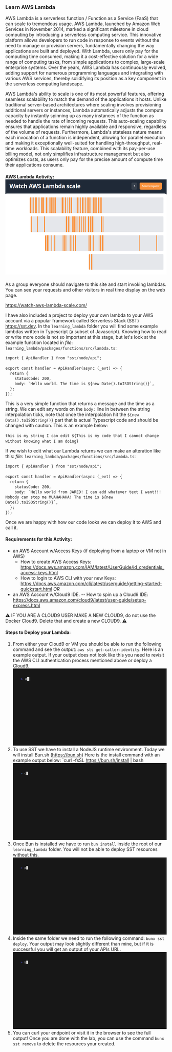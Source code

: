 ### Learn AWS Lambda

AWS Lambda is a serverless function / Function as a Service (FaaS) that can scale to tremendous usage. AWS Lambda, launched by Amazon Web Services in November 2014, marked a significant milestone in cloud computing by introducing a serverless computing service. This innovative platform allows developers to run code in response to events without the need to manage or provision servers, fundamentally changing the way applications are built and deployed. With Lambda, users only pay for the computing time consumed, making it a cost-effective solution for a wide range of computing tasks, from simple applications to complex, large-scale enterprise systems. Over the years, AWS Lambda has continuously evolved, adding support for numerous programming languages and integrating with various AWS services, thereby solidifying its position as a key component in the serverless computing landscape.

AWS Lambda's ability to scale is one of its most powerful features, offering seamless scalability to match the demand of the applications it hosts. Unlike traditional server-based architectures where scaling involves provisioning additional servers or instances, Lambda automatically adjusts the compute capacity by instantly spinning up as many instances of the function as needed to handle the rate of incoming requests. This auto-scaling capability ensures that applications remain highly available and responsive, regardless of the volume of requests. Furthermore, Lambda's stateless nature means each invocation of a function is independent, allowing for parallel execution and making it exceptionally well-suited for handling high-throughput, real-time workloads. This scalability feature, combined with its pay-per-use billing model, not only simplifies infrastructure management but also optimizes costs, as users only pay for the precise amount of compute time their applications consume.
#### AWS Lambda Activity: ![image](giffy/Screenshot_20240222_073922.png)
As a group everyone should navigate to this site and start invoking lambdas. You can see your requests and other visitors in real time display on the web page. 

https://watch-aws-lambda-scale.com/

I have also included a project to deploy your own lambda to your AWS account via a popular framework called Serverless Stack (SST) https://sst.dev. In the `learning_lambda` folder you will find some example lambdas written in Typescript (a subset of Javascript). Knowing how to read or write more code is not so important at this stage, but let's look at the example function located in *file*: `learning_lambda/packages/functions/src/lambda.ts`:

```
import { ApiHandler } from "sst/node/api";

export const handler = ApiHandler(async (_evt) => {
  return {
    statusCode: 200,
    body: `Hello world. The time is ${new Date().toISOString()}`,
  };
});
```

This is a very simple function that returns a message and the time as a string. We can edit any words on the `body:` line in between the string interpolation ticks, note that once the interpolation hit the `${new Data().toISOString()}` part that is actual Typescript code and should be changed with caution. This is an example below:

``this is my string I can edit ${This is my code that I cannot change without knowing what I am doing``}

If we wish to edit what our Lambda returns we can make an alteration like this:
*file*: `learning_lambda/packages/functions/src/lambda.ts`:

```
import { ApiHandler } from "sst/node/api";

export const handler = ApiHandler(async (_evt) => {
  return {
    statusCode: 200,
    body: `Hello world from JARED! I can add whatever text I want!!! Nobody can stop me MUAHAHAHA! The time is ${new Date().toISOString()}`,
  };
});
```

Once we are happy with how our code looks we can deploy it to AWS and call it. 

#### Requirements for this Activity:

* an AWS Account w/Access Keys (if deploying from a laptop or VM not in AWS)
	* How to create AWS Access Keys: https://docs.aws.amazon.com/IAM/latest/UserGuide/id_credentials_access-keys.html
	* How to login to AWS CLI with your new Keys: https://docs.aws.amazon.com/cli/latest/userguide/getting-started-quickstart.html
*OR*
* an AWS Account w/Cloud9 IDE. -- How to spin up a Cloud9 IDE: https://docs.aws.amazon.com/cloud9/latest/user-guide/setup-express.html

⚠️ IF YOU ARE A CLOUD9 USER MAKE A NEW CLOUD9, do not use the Docker Cloud9. Delete that and create a new CLOUD9. ⚠️

#### Steps to Deploy your Lambda:

1. From either your Cloud9 or VM you should be able to run the following command and see the output: `aws sts get-caller-identity`. Here is an example output. If your output does not look like this you need to revisit the AWS CLI authentication process mentioned above or deploy a Cloud9.
![image](giffy/aws_sts_get_caller_id.gif)
2. To use SST we have to install a NodeJS runtime environment. Today we will install Bun.sh (https://bun.sh) Here is the install command with an example output below:  `curl -fsSL https://bun.sh/install | bash
![image](giffy/bun_install_sh.gif)
3. Once Bun is installed we have to run `bun install` inside the root of our `learning_lambda` folder. You will not be able to deploy SST resources without this.
![image](giffy/bun-install-packages.gif)
4. Inside the same folder we need to run the following command: `bunx sst deploy`. Your output may look slightly different than mine, but if it is successful you will get an output of your APIs URL.
![image](giffy/sst-deploy.gif)
5. You can curl your endpoint or visit it in the browser to see the full output! Once you are done with the lab, you can use the command `bunx sst remove` to delete the resources your created.
